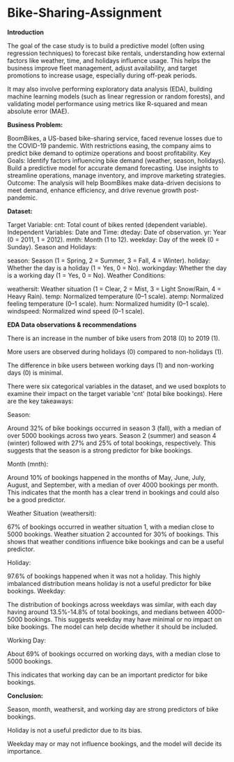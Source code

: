 # Bike-Sharing-Assignment
**Introduction**

The goal of the case study is to build a predictive model (often using regression techniques) to forecast bike rentals, understanding how external factors like weather, time, and holidays influence usage. This helps the business improve fleet management, adjust availability, and target promotions to increase usage, especially during off-peak periods.

It may also involve performing exploratory data analysis (EDA), building machine learning models (such as linear regression or random forests), and validating model performance using metrics like R-squared and mean absolute error (MAE).

**Business Problem:**

BoomBikes, a US-based bike-sharing service, faced revenue losses due to the COVID-19 pandemic. With restrictions easing, the company aims to predict bike demand to optimize operations and boost profitability.
Key Goals:
Identify factors influencing bike demand (weather, season, holidays).
Build a predictive model for accurate demand forecasting.
Use insights to streamline operations, manage inventory, and improve marketing strategies.
Outcome:
The analysis will help BoomBikes make data-driven decisions to meet demand, enhance efficiency, and drive revenue growth post-pandemic.

**Dataset:**

Target Variable:
cnt: Total count of bikes rented (dependent variable).
Independent Variables:
Date and Time:
dteday: Date of observation.
yr: Year (0 = 2011, 1 = 2012).
mnth: Month (1 to 12).
weekday: Day of the week (0 = Sunday).
Season and Holidays:

season: Season (1 = Spring, 2 = Summer, 3 = Fall, 4 = Winter).
holiday: Whether the day is a holiday (1 = Yes, 0 = No).
workingday: Whether the day is a working day (1 = Yes, 0 = No).
Weather Conditions:

weathersit: Weather situation (1 = Clear, 2 = Mist, 3 = Light Snow/Rain, 4 = Heavy Rain).
temp: Normalized temperature (0–1 scale).
atemp: Normalized feeling temperature (0–1 scale).
hum: Normalized humidity (0–1 scale).
windspeed: Normalized wind speed (0–1 scale).

**EDA Data observations & recommendations**

There is an increase in the number of bike users from 2018 (0) to 2019 (1).

More users are observed during holidays (0) compared to non-holidays (1).

The difference in bike users between working days (1) and non-working days (0) is minimal.

There were six categorical variables in the dataset, and we used boxplots to examine their impact on the target variable 'cnt' (total bike bookings). Here are the key takeaways:

Season:

Around 32% of bike bookings occurred in season 3 (fall), with a median of over 5000 bookings across two years. Season 2 (summer) and season 4 (winter) followed with 27% and 25% of total bookings, respectively. This suggests that the season is a strong predictor for bike bookings.

Month (mnth):

Around 10% of bookings happened in the months of May, June, July, August, and September, with a median of over 4000 bookings per month. This indicates that the month has a clear trend in bookings and could also be a good predictor.

Weather Situation (weathersit):

67% of bookings occurred in weather situation 1, with a median close to 5000 bookings. Weather situation 2 accounted for 30% of bookings. This shows that weather conditions influence bike bookings and can be a useful predictor.

Holiday:

97.6% of bookings happened when it was not a holiday. This highly imbalanced distribution means holiday is not a useful predictor for bike bookings. Weekday:

The distribution of bookings across weekdays was similar, with each day having around 13.5%-14.8% of total bookings, and medians between 4000-5000 bookings. This suggests weekday may have minimal or no impact on bike bookings. The model can help decide whether it should be included.

Working Day:

About 69% of bookings occurred on working days, with a median close to 5000 bookings.

This indicates that working day can be an important predictor for bike bookings.

**Conclusion:**

Season, month, weathersit, and working day are strong predictors of bike bookings.

Holiday is not a useful predictor due to its bias.

Weekday may or may not influence bookings, and the model will decide its importance.






